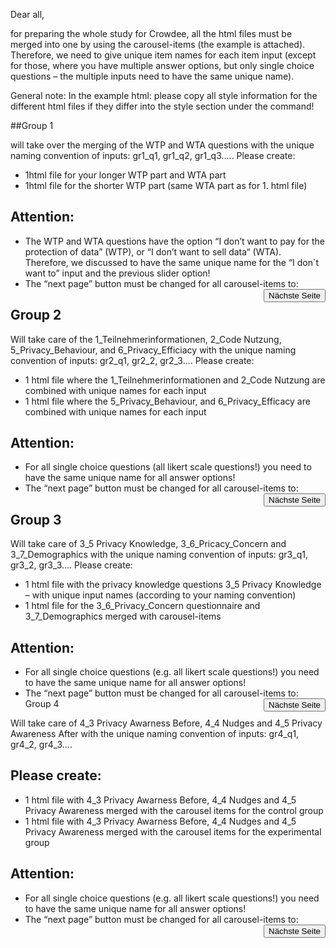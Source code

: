 
Dear all,

for preparing the whole study for Crowdee, all the html files must be merged into one by using the carousel-items (the example is attached). Therefore, we need to give unique item names for each item input (except for those, where you have multiple answer options, but only single choice questions – the multiple inputs need to have the same unique name).

General note: In the example html: please copy all style information for the different html files if they differ into the style section under the <head> command! 

##Group 1 

will take over the merging of the WTP and WTA questions with the unique naming convention of inputs: gr1_q1, gr1_q2, gr1_q3…..
Please create: 
-	1html file for your longer WTP part and WTA part
-	1html file for the shorter WTP part (same WTA part as for 1. html file) 

## Attention: 
-	The WTP and WTA questions have the option “I don’t want to pay for the protection of data” (WTP), or “I don’t want to sell data“ (WTA). Therefore, we discussed to have the same unique name for the “I don`t want to” input and the previous slider option! 
-	The “next page” button must be changed for all carousel-items to:	<input type="button" value="Nächste Seite" style="float: right;" data-bs-target="#carouselControls" data-bs-slide="next" /> 


## Group 2

Will take care of the 1_Teilnehmerinformationen, 2_Code Nutzung, 5_Privacy_Behaviour, and 6_Privacy_Efficiacy with the unique naming convention of inputs: gr2_q1, gr2_2, gr2_3….
Please create:
-	1 html file where the 1_Teilnehmerinformationen and 2_Code Nutzung are combined with unique names for each input 
-	1 html file where the 5_Privacy_Behaviour, and 6_Privacy_Efficacy are combined with unique names for each input 
## Attention: 
-	For all single choice questions (all likert scale questions!) you need to have the same unique name for all answer options! 
-	The “next page” button must be changed for all carousel-items to: <input type="button" value="Nächste Seite" style="float: right;" data-bs-target="#carouselControls" data-bs-slide="next" /> 

## Group 3

Will take care of 3_5 Privacy Knowledge, 3_6_Pricacy_Concern and 3_7_Demographics with the unique naming convention of inputs: gr3_q1, gr3_2, gr3_3….
Please create:
-	1 html file with the privacy knowledge questions 3_5 Privacy Knowledge – with unique input names (according to your naming convention) 
-	1 html file for the 3_6_Privacy_Concern questionnaire and 3_7_Demographics merged with carousel-items 
##  Attention: 
-	For all single choice questions (e.g. all likert scale questions!) you need to have the same unique name for all answer options! 
-	The “next page” button must be changed for all carousel-items to: <input type="button" value="Nächste Seite" style="float: right;" data-bs-target="#carouselControls" data-bs-slide="next" /> 
Group 4

Will take care of 4_3 Privacy Awarness Before, 4_4 Nudges and 4_5 Privacy Awareness After with the unique naming convention of inputs: gr4_q1, gr4_2, gr4_3….

## Please create:
-	1 html file with 4_3 Privacy Awarness Before, 4_4 Nudges and 4_5 Privacy Awareness merged with the carousel items for the control group
-	1 html file with 4_3 Privacy Awarness Before, 4_4 Nudges and 4_5 Privacy Awareness merged with the carousel items for the experimental group
## Attention: 
-	For all single choice questions (e.g. all likert scale questions!) you need to have the same unique name for all answer options! 
-	The “next page” button must be changed for all carousel-items to: <input type="button" value="Nächste Seite" style="float: right;" data-bs-target="#carouselControls" data-bs-slide="next" /> 
